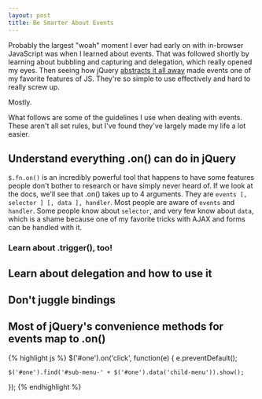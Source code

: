 ```yaml
---
layout: post
title: Be Smarter About Events
---
```


Probably the largest "woah" moment I ever had early on with in-browser JavaScript was when I learned about events.  That was followed shortly by learning about bubbling and capturing and delegation, which really opened my eyes.  Then seeing how jQuery [abstracts it all away](http://api.jquery.com/on) made events one of my favorite features of JS.  They're so simple to use effectively and hard to really screw up.

Mostly.

What follows are some of the guidelines I use when dealing with events.  These aren't all set rules, but I've found they've largely made my life a lot easier.

## Understand everything .on() can do in jQuery

`$.fn.on()` is an incredibly powerful tool that happens to have some features people don't bother to research or have simply never heard of.  If we look at the docs, we'll see that .on() takes up to 4 arguments.  They are `events [, selector ] [, data ], handler`.  Most people are aware of `events` and `handler`.  Some people know about `selector`, and very few know about `data`, which is a shame because one of my favorite tricks with AJAX and forms can be handled with it.

### Learn about .trigger(), too!

## Learn about delegation and how to use it

## Don't juggle bindings

## Most of jQuery's convenience methods for events map to .on()

{% highlight js %}
$('#one').on('click', function(e) {
    e.preventDefault();

    $('#one').find('#sub-menu-' + $('#one').data('child-menu')).show();
});
{% endhighlight %}
